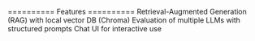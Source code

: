 ========== Features ==========
    Retrieval-Augmented Generation (RAG) with local vector DB (Chroma)
    Evaluation of multiple LLMs with structured prompts
    Chat UI for interactive use 

